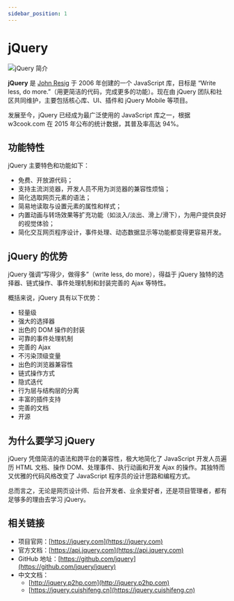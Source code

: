 ```yaml
---
sidebar_position: 1
---
```


# jQuery 

![jQuery 简介](https://static.getiot.tech/jquery-logo-blue.png#center)

**jQuery** 是 [John Resig](https://github.com/jeresig) 于 2006 年创建的一个 JavaScript 库，目标是 “Write less, do more.”（用更简洁的代码，完成更多的功能）。现在由 jQuery 团队和社区共同维护，主要包括核心库、UI、插件和 jQuery Mobile 等项目。

发展至今，jQuery 已经成为最广泛使用的 JavaScript 库之一，根据 w3cook.com 在 2015 年公布的统计数据，其普及率高达 94%。



## 功能特性

jQuery 主要特色和功能如下：

- 免费、开放源代码；
- 支持主流浏览器，开发人员不用为浏览器的兼容性烦恼；
- 简化选取网页元素的语法；
- 简易地读取与设置元素的属性和样式；
- 内置动画与转场效果等扩充功能（如淡入/淡出、滑上/滑下），为用户提供良好的视觉体验；
- 简化交互网页程序设计，事件处理、动态数据显示等功能都变得更容易开发。



## jQuery 的优势

jQuery 强调“写得少，做得多”（write less, do more），得益于 jQuery 独特的选择器、链式操作、事件处理机制和封装完善的 Ajax 等特性。

概括来说，jQuery 具有以下优势：

- 轻量级
- 强大的选择器
- 出色的 DOM 操作的封装
- 可靠的事件处理机制
- 完善的 Ajax
- 不污染顶级变量
- 出色的浏览器兼容性
- 链式操作方式
- 隐式迭代
- 行为层与结构层的分离
- 丰富的插件支持
- 完善的文档
- 开源



## 为什么要学习 jQuery

jQuery 凭借简洁的语法和跨平台的兼容性，极大地简化了 JavaScript 开发人员遍历 HTML 文档、操作 DOM、处理事件、执行动画和开发 Ajax 的操作。其独特而又优雅的代码风格改变了 JavaScript 程序员的设计思路和编程方式。

总而言之，无论是网页设计师、后台开发者、业余爱好者，还是项目管理者，都有足够多的理由去学习 jQuery。



## 相关链接

- 项目官网：[https://jquery.com](https://jquery.com)
- 官方文档：[https://api.jquery.com](https://api.jquery.com)
- GitHub 地址：[https://github.com/jquery](https://github.com/jquery/jquery)
- 中文文档：
  - [http://jquery.p2hp.com](http://jquery.p2hp.com)
  - [https://jquery.cuishifeng.cn](https://jquery.cuishifeng.cn)


